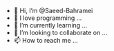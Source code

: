 - 👋 Hi, I’m @Saeed-Bahramei
- 👀 I love programming ...
- 🌱 I’m currently learning ...
- 💞️ I’m looking to collaborate on ...
- 📫 How to reach me ...

<!---
Saeed-Bahramei/Saeed-Bahramei is a ✨ special ✨ repository because its `README.md` (this file) appears on your GitHub profile.
You can click the Preview link to take a look at your changes.
--->
